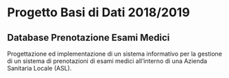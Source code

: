 # Progetto Basi di Dati 2018/2019
## Database Prenotazione Esami Medici
Progettazione ed implementazione di un sistema informativo per la gestione di un sistema di prenotazioni di esami
medici all’interno di una Azienda Sanitaria Locale (ASL).